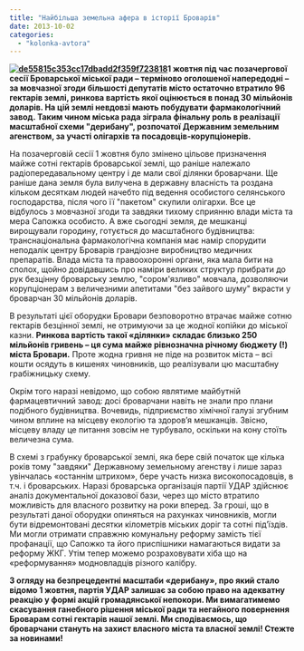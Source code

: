 ```yaml
---
title: "Найбільша земельна афера в історії Броварів"
date: 2013-10-02
categories: 
  - "kolonka-avtora"
---
```


**[![de55815c353cc17dbadd2f359f723818](https://mpz.brovary.org/wp-content/uploads/2013/10/de55815c353cc17dbadd2f359f723818.jpg)](https://mpz.brovary.org/wp-content/uploads/2013/10/de55815c353cc17dbadd2f359f723818.jpg)1 жовтня під час позачергової сесії Броварської міської ради – терміново оголошеної напередодні – за мовчазної згоди більшості депутатів місто остаточно втратило 96 гектарів землі, ринкова вартість якої оцінюється в понад 30 мільйонів доларів. На цій землі невдовзі мають побудувати фармакологічний завод. Таким чином міська рада зіграла фінальну роль в реалізації масштабної схеми "дерибану", розпочатої Державним земельним агенством, за участі олігархів та посадовців-корупціонерів.** 

На позачерговій сесії 1 жовтня було змінено цільове призначення майже сотні гектарів броварської землі, що раніше належало радіопередавальному центру і де мали свої ділянки броварчани. Ще раніше дана земля була вилучена в державну власність та роздана кільком десяткам людей начебто під ведення особистого селянського господарства, після чого її "пакетом" скупили олігархи. Все це відбулось з мовчазної згоди та завдяки тихому сприянню влади міста та мера Сапожка особисто. А вже сьогодні земля, де мешканці вирощували городину, готується до масштабного будівництва: транснаціональна фармакологічна компанія має намір спорудити неподалік центру Броварів грандіозне виробництво медичних препаратів. Влада міста та правоохоронні органи, яка мала бити на сполох, щойно довідавшись про наміри великих структур прибрати до рук безцінну броварську землю, "сором'язливо" мовчала, дозволяючи корупціонерам з величезними апетитами "без зайвого шуму" вкрасти у броварчан 30 мільйонів доларів.

В результаті цієї оборудки Бровари безповоротно втрачає майже сотню гектарів безцінної землі, не отримуючи за це жодної копійки до міської казни. **Ринкова вартість такої «ділянки» складає близько 250 мільйонів гривень – ця сума майже рівнозначна річному бюджету (!) міста Бровари.** Проте жодна гривня не піде на розвиток міста – всі кошти осядуть в кишенях чиновників, що реалізували цю масштабну грабіжницьку схему.

Окрім того наразі невідомо, що собою являтиме майбутній фармацевтичний завод: досі броварчани навіть не знали про плани подібного будівництва. Вочевидь, підприємство хімічної галузі згубним чином вплине на місцеву екологію та здоров’я мешканців. Звісно, місцеву владу це питання зовсім не турбувало, оскільки на кону стоїть величезна сума.

В схемі з грабунку броварської землі, яка бере свій початок ще кілька років тому "завдяки" Державному земельному агенству і лише зараз увінчалась «останнім штрихом», бере участь низка високопосадовців, в т.ч. і броварських. Наразі броварська організація партії УДАР здійснює аналіз документальної доказової бази, через що місто втратило можливість для власного розвитку на роки вперед. За гроші, що в результаті даної оборудки опиняться на рахунках чиновників, могли бути відремонтовані десятки кілометрів міських доріг та сотні під’їздів. Ми могли отримати справжню комунальну реформу замість тієї профанації, що Сапожко та його приспішники намагаються видати за реформу ЖКГ. Утім тепер можемо розраховувати хіба що на «реформування» модновладців різного калібру.

**З огляду на безпрецедентні масштаби «дерибану», про який стало відомо 1 жовтня, партія УДАР залишає за собою право на адекватну реакцію у формі акцій громадянської непокори. Ми вимагатимемо скасування ганебного рішення міської ради та негайного повернення Броварам сотні гектарів нашої землі. Ми сподіваємось, що броварчани стануть на захист власного міста та власної землі! Стежте за новинами!**
